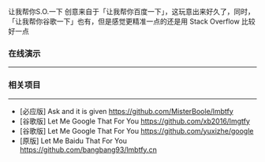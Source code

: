 让我帮你S.O.一下
创意来自于「让我帮你百度一下」，这玩意出来好久了，同时，「让我帮你谷歌一下」也有，但是感觉更精准一点的还是用
Stack Overflow 比较好一点
### 在线演示
-----


### 相关项目
-----

- [必应版] Ask and it is given https://github.com/MisterBoole/lmbtfy
- [谷歌版] Let Me Google That For You https://github.com/xb2016/lmgtfy
- [谷歌版] Let Me Google That For You https://github.com/yuxizhe/google
- [原版] Let Me Baidu That For You https://github.com/bangbang93/lmbtfy.cn